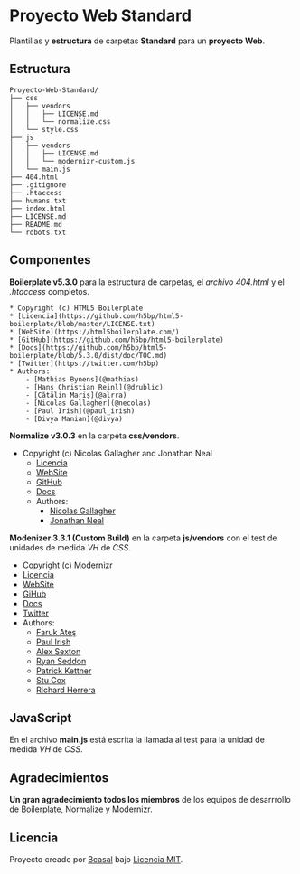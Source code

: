 # Proyecto Web Standard

Plantillas y **estructura** de carpetas **Standard** para un **proyecto Web**.

## Estructura

	Proyecto-Web-Standard/
	├── css
	│   ├── vendors
	│   │   ├── LICENSE.md
	│   │   └── normalize.css
	│   └── style.css
	├── js
	│   ├── vendors
	│   │   ├── LICENSE.md
	│   │   └── modernizr-custom.js
	│   └── main.js
	├── 404.html
	├── .gitignore
	├── .htaccess
	├── humans.txt
	├── index.html
	├── LICENSE.md
	├── README.md
	└── robots.txt

## Componentes

**Boilerplate v5.3.0** para la estructura de carpetas, el _archivo 404.html_
y el _.htaccess_ completos.

	* Copyright (c) HTML5 Boilerplate
	* [Licencia](https://github.com/h5bp/html5-boilerplate/blob/master/LICENSE.txt)
	* [WebSite](https://html5boilerplate.com/)
	* [GitHub](https://github.com/h5bp/html5-boilerplate)
	* [Docs](https://github.com/h5bp/html5-boilerplate/blob/5.3.0/dist/doc/TOC.md)
	* [Twitter](https://twitter.com/h5bp)
	* Authors:
		- [Mathias Bynens](@mathias)
		- [Hans Christian Reinl](@drublic)
		- [Cătălin Mariș](@alrra)
		- [Nicolas Gallagher](@necolas)
		- [Paul Irish](@paul_irish)
		- [Divya Manian](@divya)

**Normalize v3.0.3** en la carpeta **css/vendors**.

  * Copyright (c) Nicolas Gallagher and Jonathan Neal
	* [Licencia](https://github.com/necolas/normalize.css/blob/master/LICENSE.md)
	* [WebSite](http://necolas.github.io/normalize.css)
	* [GitHub](https://github.com/necolas/normalize.css)
	* [Docs](http://nicolasgallagher.com/about-normalize-css)
	* Authors:
		- [Nicolas Gallagher](@necolas)
		- [Jonathan Neal](@jon_neal)

**Modenizer 3.3.1 (Custom Build)** en la carpeta **js/vendors** con el test de
unidades de medida _VH_ de _CSS_.

 * Copyright (c) Modernizr
 * [Licencia](https://opensource.org/licenses/MIT)
 * [WebSite](https://modernizr.com/)
 * [GiHub](https://github.com/Modernizr/Modernizr)
 * [Docs](https://modernizr.com/docs)
 * [Twitter](https://twitter.com/modernizr)
 * Authors:
	 - [Faruk Ateş](@KuraFire)
	 - [Paul Irish](@paul_irish)
	 - [Alex Sexton](@SlexAxton)
	 - [Ryan Seddon](@ryanseddon)
	 - [Patrick Kettner](@patrickkettner)
	 - [Stu Cox](@StuCoxMedia)
	 - [Richard Herrera](@doctyper)

## JavaScript

En el archivo **main.js** está escrita la llamada al test para la unidad de
medida _VH_ de _CSS_.

## Agradecimientos

**Un gran agradecimiento todos los miembros** de los equipos de desarrrollo de
Boilerplate, Normalize y Modernizr.

## Licencia

Proyecto creado por [Bcasal](http://bcasal.es)
bajo [Licencia MIT](https://github.com/BCasal/Proyecto-Web-Standard/blob/master/LICENSE.md).
